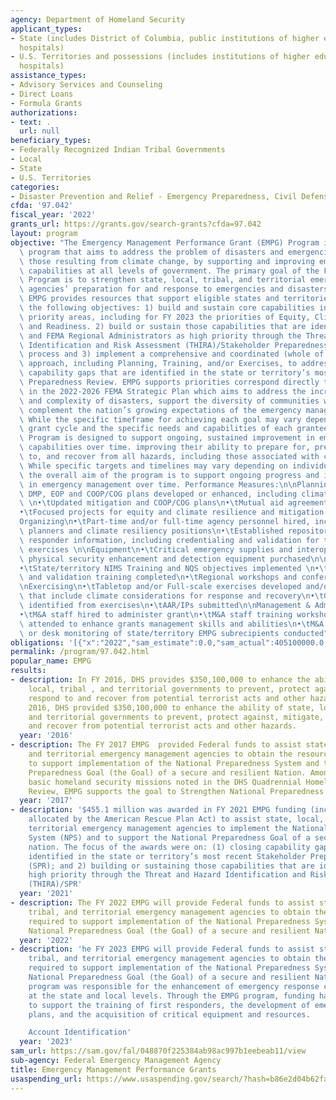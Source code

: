 ```yaml
---
agency: Department of Homeland Security
applicant_types:
- State (includes District of Columbia, public institutions of higher education and
  hospitals)
- U.S. Territories and possessions (includes institutions of higher education and
  hospitals)
assistance_types:
- Advisory Services and Counseling
- Direct Loans
- Formula Grants
authorizations:
- text: .
  url: null
beneficiary_types:
- Federally Recognized Indian Tribal Governments
- Local
- State
- U.S. Territories
categories:
- Disaster Prevention and Relief - Emergency Preparedness, Civil Defense
cfda: '97.042'
fiscal_year: '2022'
grants_url: https://grants.gov/search-grants?cfda=97.042
layout: program
objective: "The Emergency Management Performance Grant (EMPG) Program is a critical\
  \ program that aims to address the problem of disasters and emergencies, including\
  \ those resulting from climate change, by supporting and improving emergency management\
  \ capabilities at all levels of government. The primary goal of the FY 2023 EMPG\
  \ Program is to strengthen state, local, tribal, and territorial emergency management\
  \ agencies’ preparation for and response to emergencies and disasters at all levels.\
  \ EMPG provides resources that support eligible states and territories in meeting\
  \ the following objectives: 1) build and sustain core capabilities in the national\
  \ priority areas, including for FY 2023 the priorities of Equity, Climate Resilience,\
  \ and Readiness. 2) build or sustain those capabilities that are identified by recipients\
  \ and FEMA Regional Administrators as high priority through the Threat and Hazard\
  \ Identification and Risk Assessment (THIRA)/Stakeholder Preparedness Review (SPR)\
  \ process and 3) implement a comprehensive and coordinated (whole of community)\
  \ approach, including Planning, Training, and/or Exercises, to address and close\
  \ capability gaps that are identified in the state or territory’s most recent Stakeholder\
  \ Preparedness Review. EMPG supports priorities correspond directly to goals outlined\
  \ in the 2022-2026 FEMA Strategic Plan which aims to address the increasing range\
  \ and complexity of disasters, support the diversity of communities we serve, and\
  \ complement the nation’s growing expectations of the emergency management community.\
  \ While the specific timeframe for achieving each goal may vary depending on the\
  \ grant cycle and the specific needs and capabilities of each grantee, FEMA's EMPG\
  \ Program is designed to support ongoing, sustained improvement in emergency management\
  \ capabilities over time. improving their ability to prepare for, prevent, respond\
  \ to, and recover from all hazards, including those associated with climate change.\
  \ While specific targets and timelines may vary depending on individual grant awards,\
  \ the overall aim of the program is to support ongoing progress and improvement\
  \ in emergency management over time. Performance Measures:\n\nPlanning:\n•\tState/territory\
  \ DMP, EOP and COOP/COG plans developed or enhanced, including climate considerations\
  \ \n•\tUpdated mitigation and COOP/COG plans\n•\tMutual aid agreements established\n\
  •\tFocused projects for equity and climate resilience and mitigation planning\n\n\
  Organizing\n•\tPart-time and/or full-time agency personnel hired, including equity\
  \ planners and climate resiliency positions\n•\tEstablished repository of emergency\
  \ responder information, including credentialing and validation for training and\
  \ exercises \n\nEquipment\n•\tCritical emergency supplies and interoperable communications,\
  \ physical security enhancement and detection equipment purchased\n\nTraining\n\
  •\tState/territory NIMS Training and NQS objectives implemented \n•\tCredentialing\
  \ and validation training completed\n•\tRegional workshops and conferences held\n\
  \nExercising\n•\tTabletop and/or Full-scale exercises developed and/or conducted\
  \ that include climate considerations for response and recovery\n•\tGaps/challenges\
  \ identified from exercises\n•\tAAR/IPs submitted\n\nManagement & Administration\n\
  •\tM&A staff hired to administer grant\n•\tM&A staff training workshops or conferences\
  \ attended to enhance grants management skills and abilities\n•\tM&A staff site\
  \ or desk monitoring of state/territory EMPG subrecipients conducted"
obligations: '[{"x":"2022","sam_estimate":0.0,"sam_actual":405100000.0,"usa_spending_actual":424266343.45},{"x":"2023","sam_estimate":355100000.0,"sam_actual":0.0,"usa_spending_actual":360114603.7},{"x":"2024","sam_estimate":710200000.0,"sam_actual":0.0,"usa_spending_actual":345961969.74}]'
permalink: /program/97.042.html
popular_name: EMPG
results:
- description: In FY 2016, DHS provides $350,100,000 to enhance the ability of state,
    local, tribal , and territorial governments to prevent, protect against, mitigate,
    respond to and recover from potential terrorist acts and other hazards. In FY
    2016, DHS provided $350,100,000 to enhance the ability of state, local, tribal,
    and territorial governments to prevent, protect against, mitigate, respond to
    and recover from potential terrorist acts and other hazards.
  year: '2016'
- description: The FY 2017 EMPG  provided Federal funds to assist state, local, tribal,
    and territorial emergency management agencies to obtain the resources required
    to support implementation of the National Preparedness System and the National
    Preparedness Goal (the Goal) of a secure and resilient Nation. Among the five
    basic homeland security missions noted in the DHS Quadrennial Homeland Security
    Review, EMPG supports the goal to Strengthen National Preparedness and Resilience.
  year: '2017'
- description: '$455.1 million was awarded in FY 2021 EMPG funding (including $100M
    allocated by the American Rescue Plan Act) to assist state, local, tribal, and
    territorial emergency management agencies to implement the National Preparedness
    System (NPS) and to support the National Preparedness Goal of a secure and resilient
    nation. The focus of the awards were on: (1) closing capability gaps that are
    identified in the state or territory’s most recent Stakeholder Preparedness Review
    (SPR); and 2) building or sustaining those capabilities that are identified as
    high priority through the Threat and Hazard Identification and Risk Assessment
    (THIRA)/SPR'
  year: '2021'
- description: The FY 2022 EMPG will provide Federal funds to assist state, local,
    tribal, and territorial emergency management agencies to obtain the resources
    required to support implementation of the National Preparedness System and the
    National Preparedness Goal (the Goal) of a secure and resilient Nation.
  year: '2022'
- description: 'he FY 2023 EMPG will provide Federal funds to assist state, local,
    tribal, and territorial emergency management agencies to obtain the resources
    required to support implementation of the National Preparedness System and the
    National Preparedness Goal (the Goal) of a secure and resilient Nation. The EMPG
    program was responsible for the enhancement of emergency response capabilities
    at the state and local levels. Through the EMPG program, funding has been allocated
    to support the training of first responders, the development of emergency response
    plans, and the acquisition of critical equipment and resources.

    Account Identification'
  year: '2023'
sam_url: https://sam.gov/fal/048870f225384ab98ac997b1eebeab11/view
sub-agency: Federal Emergency Management Agency
title: Emergency Management Performance Grants
usaspending_url: https://www.usaspending.gov/search/?hash=b86e2d04b62fa2981a07620394069877
---
```


